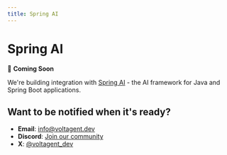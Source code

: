 ```yaml
---
title: Spring AI
---
```


# Spring AI

🚧 **Coming Soon**

We're building integration with [Spring AI](https://spring.io/projects/spring-ai) - the AI framework for Java and Spring Boot applications.

## Want to be notified when it's ready?

- **Email**: [info@voltagent.dev](mailto:info@voltagent.dev)
- **Discord**: [Join our community](https://s.voltagent.dev/discord)
- **X**: [@voltagent_dev](https://x.com/voltagent_dev)
